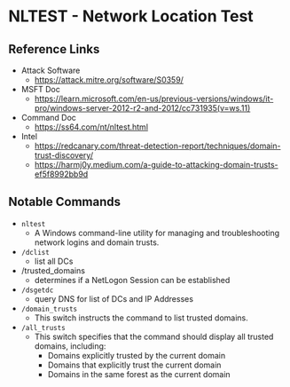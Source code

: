 # NLTEST - Network Location Test

## Reference Links
- Attack Software
  - https://attack.mitre.org/software/S0359/
- MSFT Doc
  - https://learn.microsoft.com/en-us/previous-versions/windows/it-pro/windows-server-2012-r2-and-2012/cc731935(v=ws.11)
- Command Doc
  - https://ss64.com/nt/nltest.html
- Intel
  - https://redcanary.com/threat-detection-report/techniques/domain-trust-discovery/
  - https://harmj0y.medium.com/a-guide-to-attacking-domain-trusts-ef5f8992bb9d

## Notable Commands  
- `nltest` 
  - A Windows command-line utility for managing and troubleshooting network logins and domain trusts.
- `/dclist`
  - list all DCs 
- /trusted_domains
  - determines if a NetLogon Session can be established
- `/dsgetdc`
  - query DNS for list of DCs and IP Addresses
- `/domain_trusts` 
  - This switch instructs the command to list trusted domains.
- `/all_trusts`
  - This switch specifies that the command should display all trusted domains, including:
    - Domains explicitly trusted by the current domain
    - Domains that explicitly trust the current domain
    - Domains in the same forest as the current domain